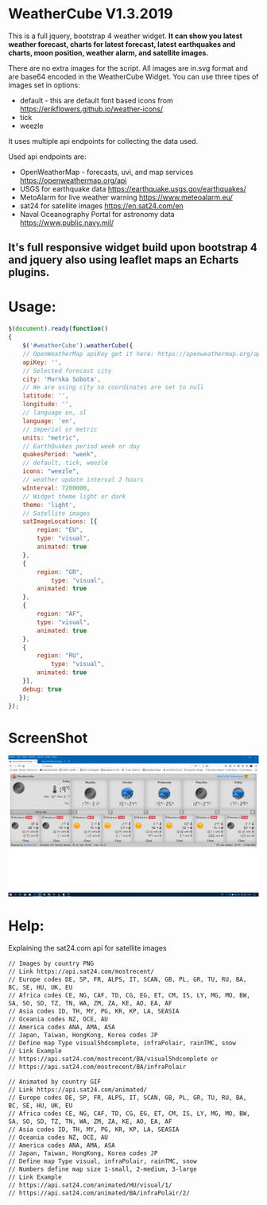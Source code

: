 # WeatherCube V1.3.2019

This is a full jquery, bootstrap 4 weather widget.
**It can show you latest weather forecast, charts for latest forecast,
latest earthquakes and charts, moon position, weather alarm, and satellite images.**

There are no extra images for the script. All images are in.svg format 
and are base64 encoded in the WeatherCube Widget. You can use three tipes of images 
set in options:

* default - this are default font based icons from https://erikflowers.github.io/weather-icons/
* tick
* weezle

It uses multiple api endpoints for collecting the data used.

Used api endpoints are:
- OpenWeatherMap - forecasts, uvi, and map services  https://openweathermap.org/api
- USGS for earthquake data  https://earthquake.usgs.gov/earthquakes/
- MetoAlarm for live weather warning  https://www.meteoalarm.eu/
- sat24 for satellite images  https://en.sat24.com/en
- Naval Oceanography Portal for astronomy data  https://www.public.navy.mil/

It's full responsive widget build upon bootstrap 4 and jquery also using leaflet maps an Echarts plugins.
--------------------------------------------------------------

Usage:
=====

```javascript
$(document).ready(function()
{
    $('#weatherCube').weatherCube({
	// OpenWeatherMap apiKey get it here: https://openweathermap.org/api
	apiKey: '',
	// Selected forecast city
	city: 'Murska Sobota',
	// We are using city so coordinates are set to null
	latitude: '',
	longitude: '',
	// language en, sl
	language: 'en',
	// imperial or metric
	units: "metric",
	// EarthQuakes period week or day
	quakesPeriod: "week",
	// default, tick, weezle
	icons: "weezle",
	// weather update interval 2 hours
	wInterval: 7200000,
	// Widget theme light or dark
	theme: 'light',
	// Satellite images
	satImageLocations: [{
		region: "EU",
		type: "visual",
		animated: true
	},
	{
		region: "GR",
	        type: "visual",
		animated: true
	},
	{
		region: "AF",
		type: "visual",
		animated: true
	},
	{
		region: "RU",
	        type: "visual",
		animated: true
	}],
	debug: true
   });
});
```


ScreenShot
=====

![Screenshot](screen.png)

Help:
=====

Explaining the sat24.com api for satellite images
```
// Images by country PNG
// Link https://api.sat24.com/mostrecent/
// Europe codes DE, SP, FR, ALPS, IT, SCAN, GB, PL, GR, TU, RU, BA, BC, SE, HU, UK, EU
// Africa codes CE, NG, CAF, TD, CG, EG, ET, CM, IS, LY, MG, MO, BW, SA, SO, SD, TZ, TN, WA, ZM, ZA, KE, AO, EA, AF
// Asia codes ID, TH, MY, PG, KR, KP, LA, SEASIA
// Oceania codes NZ, OCE, AU
// America codes ANA, AMA, ASA
// Japan, Taiwan, HongKong, Korea codes JP
// Define map Type visual5hdcomplete, infraPolair, rainTMC, snow
// Link Example
// https://api.sat24.com/mostrecent/BA/visual5hdcomplete or
// https://api.sat24.com/mostrecent/BA/infraPolair
```
```
// Animated by country GIF
// Link https://api.sat24.com/animated/
// Europe codes DE, SP, FR, ALPS, IT, SCAN, GB, PL, GR, TU, RU, BA, BC, SE, HU, UK, EU
// Africa codes CE, NG, CAF, TD, CG, EG, ET, CM, IS, LY, MG, MO, BW, SA, SO, SD, TZ, TN, WA, ZM, ZA, KE, AO, EA, AF
// Asia codes ID, TH, MY, PG, KR, KP, LA, SEASIA
// Oceania codes NZ, OCE, AU
// America codes ANA, AMA, ASA
// Japan, Taiwan, HongKong, Korea codes JP
// Define map Type visual, infraPolair, rainTMC, snow
// Numbers define map size 1-small, 2-medium, 3-large
// Link Example
// https://api.sat24.com/animated/HU/visual/1/
// https://api.sat24.com/animated/BA/infraPolair/2/
```

